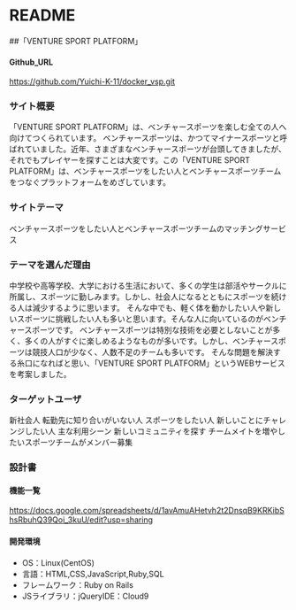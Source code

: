 # README
##「VENTURE SPORT PLATFORM」

#### Github_URL
https://github.com/Yuichi-K-11/docker_vsp.git

### サイト概要
「VENTURE SPORT PLATFORM」は、ベンチャースポーツを楽しむ全ての人へ向けてつくられています。 ベンチャースポーツは、かつてマイナースポーツと呼ばれていました。近年、さまざまなベンチャースポーツが台頭してきましたが、 それでもプレイヤーを探すことは大変です。この「VENTURE SPORT PLATFORM」は、ベンチャースポーツをしたい人とベンチャースポーツチームをつなぐプラットフォームをめざしています。

### サイトテーマ
ベンチャースポーツをしたい人とベンチャースポーツチームのマッチングサービス

### テーマを選んだ理由
中学校や高等学校、大学における生活において、多くの学生は部活やサークルに所属し、スポーツに勤しみます。しかし、社会人になるとともにスポーツを続ける人は減少するように思います。 そんな中でも、軽く体を動かしたい人や新しいスポーツに挑戦したい人も多いと思います。そんな人に向いているのがベンチャースポーツです。 ベンチャースポーツは特別な技術を必要としないことが多く、多くの人がすぐに楽しめるようなものが多いです。しかし、ベンチャースポーツは競技人口が少なく、人数不足のチームも多いです。 そんな問題を解決する糸口になればと思い、「VENTURE SPORT PLATFORM」というWEBサービスを考案しました。

### ターゲットユーザ
新社会人
転勤先に知り合いがいない人
スポーツをしたい人
新しいことにチャレンジしたい人
主な利用シーン
新しいコミュニティを探す
チームメイトを増やしたいスポーツチームがメンバー募集

### 設計書
#### 機能一覧
https://docs.google.com/spreadsheets/d/1avAmuAHetvh2t2DnsqB9KRKibShsRbuhQ39Qoi_3kuU/edit?usp=sharing

#### 開発環境
- OS：Linux(CentOS)
- 言語：HTML,CSS,JavaScript,Ruby,SQL
- フレームワーク：Ruby on Rails
- JSライブラリ：jQueryIDE：Cloud9

